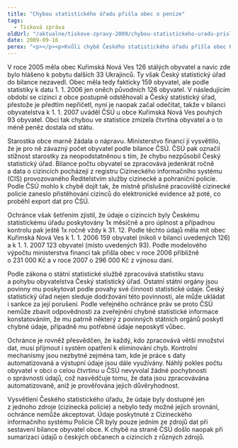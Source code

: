 ```yaml
---
title: "Chybou statistického úřadu přišla obec o peníze"
tags:
  - Tisková zpráva
oldUrl: "/aktualne/tiskove-zpravy-2009/chybou-statistickeho-uradu-prisla-obec-o-penize"
date: 2009-09-16
perex: "<p></p><p>Kvůli chybě Českého statistického úřadu přišla obec Kuřimská Nová Ves (okr. Brno-venkov) o nemalou částku z finančních prostředků státu. Český statistický úřad totiž nesprávně vykazoval počet obyvatel v obci a kvůli tomu byla Kuřimská Nová Ves poškozena při výpočtu podílu obce na výnosu daně z přidané hodnoty a daní z příjmu. Ochránce proto navrhl, aby Český statistický úřad poskytl obci náhradu škody podle zákona č. 82/1998 Sb., o odpovědnosti za škodu způsobenou při výkonu veřejné moci rozhodnutím nebo nesprávným úředním postupem, pokud obec nárok na náhradu škody uplatní. Český statistický úřad neuznává svou odpovědnost za chybně sestavenou bilanci obyvatel a neakceptuje ani návrh na náhradu způsobené škody. <span style=\"FONT-WEIGHT: bold\">Ochránce se proto rozhodl využít svého zákonného oprávnění použít medializaci jako formu sankce a informovat veřejnost o svých zjištěních.</span></p>"
---
```


<!-- imported from the old website -->

<p class="Normln">V roce 2005 měla obec Kuřimská Nová Ves 126 stálých obyvatel a navíc zde bylo hlášeno k pobytu dalších 33 Ukrajinců. Ty však Český statistický úřad do bilance nezavedl. Obec měla tedy fakticky 159 obyvatel, ale podle statistiky k datu 1. 1. 2006 jen oněch původních 126 obyvatel. V následujícím období se cizinci z obce postupně odstěhovali a Český statistický úřad, přestože je předtím nepřičetl, nyní je naopak začal odečítat, takže v bilanci obyvatelstva k 1. 1. 2007 uváděl ČSÚ u obce Kuřimská Nová Ves pouhých 93 obyvatel. Obci tak chybou ve statistice zmizela čtvrtina obyvatel a o to méně peněz dostala od státu.</p><p class="Normln">Starostka obce marně žádala o nápravu. Ministerstvo financí jí vysvětlilo, že je pro ně závazný počet obyvatel podle bilance ČSÚ. ČSÚ pak označil stížnost starostky za neopodstatněnou s tím, že chybu nezpůsobil Český statistický úřad. Bilance počtu obyvatel se zpracovává jedenkrát ročně a data o cizincích pocházejí z registru Cizineckého informačního systému (CIS) provozovaného Ředitelstvím služby cizinecké a pohraniční policie. Podle ČSÚ mohlo k chybě dojít tak, že místně příslušné pracoviště cizinecké policie zaneslo přistěhování cizinců do elektronické evidence až poté, co proběhl export dat pro ČSÚ.</p><p class="Normln">Ochránce však šetřením zjistil, že údaje o cizincích byly Českému statistickému úřadu poskytovány 1x měsíčně a pro úplnost a případnou kontrolu pak ještě 1x ročně vždy k 31. 12. Podle těchto údajů měla mít obec Kuřimská Nová Ves k 1. 1. 2006 159 obyvatel (nikoli v bilanci uvedených 126) a k 1. 1. 2007 123 obyvatel (místo uvedených 93). Podle modelového výpočtu ministerstva financí tak přišla obec v roce 2006 přibližně o 231 000 Kč a v roce 2007 o 296 000 Kč z výnosu daní.</p><p class="Normln">Podle zákona o státní statistické službě zpracovává statistiku stavu a pohybu obyvatelstva Český statistický úřad. Ostatní státní orgány jsou povinny mu poskytovat podle povahy své činnosti statistické údaje. Český statistický úřad nejen sleduje dodržování této povinnosti, ale může ukládat i sankce za její porušení. Podle veřejného ochránce práv se proto ČSÚ nemůže zbavit odpovědnosti za zveřejnění chybné statistické informace konstatováním, že mu patrně některý z povinných státních orgánů poskytl chybné údaje, případně mu potřebné údaje neposkytl vůbec.</p><p class="Normln">Ochránce je rovněž přesvědčen, že každý, kdo zpracovává větší množství dat, musí přijmout i systém opatření k eliminování chyb. Kontrolní mechanismy jsou nezbytné zejména tam, kde je práce s daty automatizovaná a výstupní údaje jsou dále využívány. Náhlý pokles počtu obyvatel v obci o celou čtvrtinu u ČSÚ nevyvolal žádné pochybnosti o správnosti údajů, což nasvědčuje tomu, že data jsou zpracovávána automatizovaně, aniž je prověřována jejich důvěryhodnost.</p><p class="Normln">Vysvětlení Českého statistického úřadu, že údaje byly dostupné jen z jednoho zdroje (cizinecká policie) a nebylo tedy možné jejich srovnání, ochránce nemůže akceptovat. Údaje poskytnuté z Cizineckého informačního systému Policie ČR byly pouze jedním ze zdrojů dat při sestavení bilance obyvatel obce. K chybě na straně ČSÚ došlo naopak při sumarizaci údajů o českých občanech a cizincích z různých zdrojů.</p><p class="Normln"> </p>
